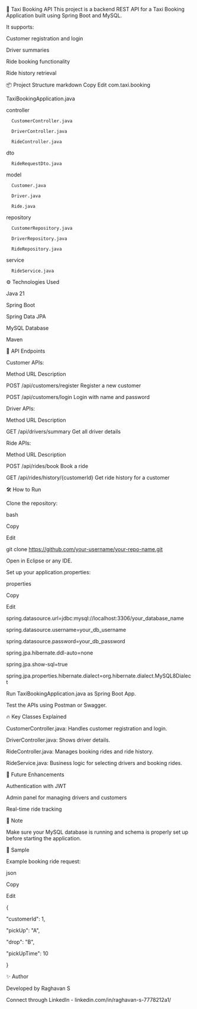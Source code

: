 🚖 Taxi Booking API
This project is a backend REST API for a Taxi Booking Application built using Spring Boot and MySQL.

It supports:

Customer registration and login

Driver summaries

Ride booking functionality

Ride history retrieval

📦 Project Structure
markdown
Copy
Edit
com.taxi.booking

TaxiBookingApplication.java

controller
      
      CustomerController.java
      
      DriverController.java
      
      RideController.java
 dto
 
      RideRequestDto.java
      
 model
      
      Customer.java
      
      Driver.java
      
      Ride.java
      
repository
      
      CustomerRepository.java
      
      DriverRepository.java
      
      RideRepository.java
      
service
      
      RideService.java
      
⚙️ Technologies Used

Java 21

Spring Boot

Spring Data JPA

MySQL Database

Maven

📄 API Endpoints

Customer APIs:

Method	URL	Description

POST	/api/customers/register	Register a new customer

POST	/api/customers/login	Login with name and password

Driver APIs:

Method	URL	Description

GET	/api/drivers/summary	Get all driver details

Ride APIs:

Method	URL	Description

POST	/api/rides/book	Book a ride

GET	/api/rides/history/{customerId}	Get ride history for a customer

🛠 How to Run

Clone the repository:

bash

Copy

Edit

git clone https://github.com/your-username/your-repo-name.git

Open in Eclipse or any IDE.

Set up your application.properties:

properties

Copy

Edit

spring.datasource.url=jdbc:mysql://localhost:3306/your_database_name

spring.datasource.username=your_db_username

spring.datasource.password=your_db_password

spring.jpa.hibernate.ddl-auto=none

spring.jpa.show-sql=true

spring.jpa.properties.hibernate.dialect=org.hibernate.dialect.MySQL8Dialect

Run TaxiBookingApplication.java as Spring Boot App.

Test the APIs using Postman or Swagger.

🔥 Key Classes Explained

CustomerController.java: Handles customer registration and login.

DriverController.java: Shows driver details.

RideController.java: Manages booking rides and ride history.

RideService.java: Business logic for selecting drivers and booking rides.

🧹 Future Enhancements

Authentication with JWT

Admin panel for managing drivers and customers

Real-time ride tracking

📢 Note

Make sure your MySQL database is running and schema is properly set up before starting the application.

📸 Sample

Example booking ride request:

json

Copy

Edit

{

  "customerId": 1,
  
  "pickUp": "A",
  
  "drop": "B",
  
  "pickUpTime": 10

}

✨ Author

Developed by Raghavan S

Connect through LinkedIn - linkedin.com/in/raghavan-s-7778212a1/
